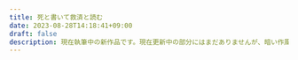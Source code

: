 ```yaml
---
title: 死と書いて救済と読む
date: 2023-08-28T14:18:41+09:00
draft: false
description: 現在執筆中の新作品です。現在更新中の部分にはまだありませんが、暗い作風の部分が登場するので投稿サイトに公開するのは完結あととなります
---
```

